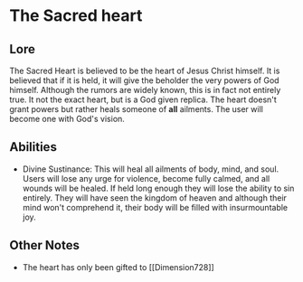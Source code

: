 # The Sacred heart

## Lore
The Sacred Heart is believed to be the heart of Jesus Christ himself. It is believed that if it is held, it will give the beholder the very powers of God himself. Although the rumors are widely known, this is in fact not entirely true. It not the exact heart, but is a God given replica. The heart doesn't grant powers but rather heals someone of **all** ailments. The user will become one with God's vision.
## Abilities
- Divine Sustinance: This will heal all ailments of body, mind, and soul. Users will lose any urge for violence, become fully calmed, and all wounds will be healed. If held long enough they will lose the ability to sin entirely. They will have seen the kingdom of heaven and although their mind won't comprehend it, their body will be filled with insurmountable joy.  
## Other Notes
- The heart has only been gifted to [[Dimension728]]